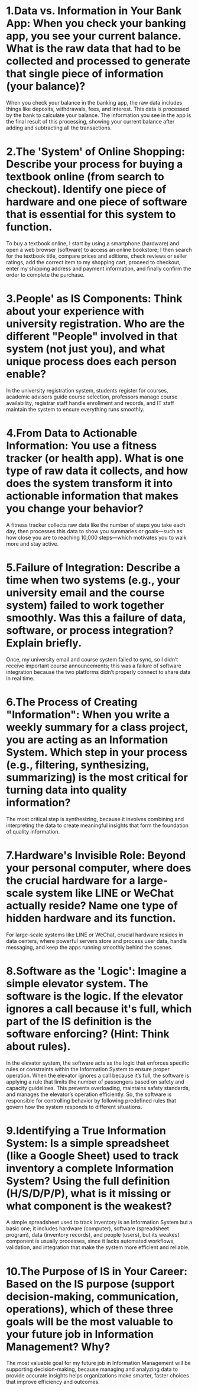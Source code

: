 # 1.Data vs. Information in Your Bank App: When you check your banking app, you see your current balance. What is the raw data that had to be collected and processed to generate that single piece of information (your balance)?
When you check your balance in the banking app, the raw data includes things like deposits, withdrawals, fees, and interest. This data is processed by the bank to calculate your balance. The information you see in the app is the final result of this processing, showing your current balance after adding and subtracting all the transactions. 
# 2.The 'System' of Online Shopping: Describe your process for buying a textbook online (from search to checkout). Identify one piece of hardware and one piece of software that is essential for this system to function.
To buy a textbook online, I start by using a smartphone (hardware) and open a web browser (software) to access an online bookstore; I then search for the textbook title, compare prices and editions, check reviews or seller ratings, add the correct item to my shopping cart, proceed to checkout, enter my shipping address and payment information, and finally confirm the order to complete the purchase.
# 3.People' as IS Components: Think about your experience with university registration. Who are the different "People" involved in that system (not just you), and what unique process does each person enable?
In the university registration system, students register for courses, academic advisors guide course selection, professors manage course availability, registrar staff handle enrollment and records, and IT staff maintain the system to ensure everything runs smoothly.
# 4.From Data to Actionable Information: You use a fitness tracker (or health app). What is one type of raw data it collects, and how does the system transform it into actionable information that makes you change your behavior?
A fitness tracker collects raw data like the number of steps you take each day, then processes this data to show you summaries or goals—such as how close you are to reaching 10,000 steps—which motivates you to walk more and stay active.
# 5.Failure of Integration: Describe a time when two systems (e.g., your university email and the course system) failed to work together smoothly. Was this a failure of data, software, or process integration? Explain briefly.
Once, my university email and course system failed to sync, so I didn’t receive important course announcements; this was a failure of software integration because the two platforms didn’t properly connect to share data in real time.
# 6.The Process of Creating "Information": When you write a weekly summary for a class project, you are acting as an Information System. Which step in your process (e.g., filtering, synthesizing, summarizing) is the most critical for turning data into quality information?
The most critical step is synthesizing, because it involves combining and interpreting the data to create meaningful insights that form the foundation of quality information.
# 7.Hardware's Invisible Role: Beyond your personal computer, where does the crucial hardware for a large-scale system like LINE or WeChat actually reside? Name one type of hidden hardware and its function.
For large-scale systems like LINE or WeChat, crucial hardware resides in data centers, where powerful servers store and process user data, handle messaging, and keep the apps running smoothly behind the scenes.
# 8.Software as the 'Logic': Imagine a simple elevator system. The software is the logic. If the elevator ignores a call because it's full, which part of the IS definition is the software enforcing? (Hint: Think about rules).
In the elevator system, the software acts as the logic that enforces specific rules or constraints within the Information System to ensure proper operation. When the elevator ignores a call because it’s full, the software is applying a rule that limits the number of passengers based on safety and capacity guidelines. This prevents overloading, maintains safety standards, and manages the elevator’s operation efficiently. So, the software is responsible for controlling behavior by following predefined rules that govern how the system responds to different situations.
# 9.Identifying a True Information System: Is a simple spreadsheet (like a Google Sheet) used to track inventory a complete Information System? Using the full definition (H/S/D/P/P), what is it missing or what component is the weakest?
A simple spreadsheet used to track inventory is an Information System but a basic one; it includes hardware (computer), software (spreadsheet program), data (inventory records), and people (users), but its weakest component is usually processes, since it lacks automated workflows, validation, and integration that make the system more efficient and reliable.
# 10.The Purpose of IS in Your Career: Based on the IS purpose (support decision-making, communication, operations), which of these three goals will be the most valuable to your future job in Information Management? Why?
The most valuable goal for my future job in Information Management will be supporting decision-making, because managing and analyzing data to provide accurate insights helps organizations make smarter, faster choices that improve efficiency and outcomes.
